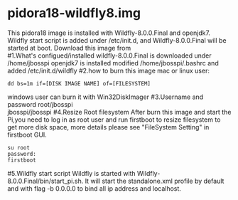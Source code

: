 pidora18-wildfly8.img
==========================
This pidora18 image is installed with Wildfly-8.0.0.Final and openjdk7. Wildfly start script is added under /etc/init.d, and Wildfly-8.0.0.Final will be started at boot. Download this image from  
#1.What's configued/installed 
 wildfly-8.0.0.Final is downloaded under /home/jbosspi
 openjdk7 is installed
 modified /home/jbosspi/.bashrc and added /etc/init.d/wildfly
#2.how to burn this image
 mac or linux user:
 ```
 dd bs=1m if=[DISK IMAGE NAME] of=[FILESYSTEM]
 ```
 windows user can burn it with Win32DiskImager
#3.Username and password
  root/jbosspi  
  jbosspi/jbosspi
#4.Resize Root filesystem
  After burn this image and start the Pi,you need to log in as root user and run firstboot to resize filesystem to get more disk space, more details please see "FileSystem Setting" in firstboot GUI.
  ```
  su root
  password:
  firstboot
  ```
#5.Wildfly start script
   Wildfly is started with Wildfly-8.0.0.Final/bin/start_pi.sh. It will start the standalone.xml profile by default and with flag -b 0.0.0.0 to bind all ip address and localhost.
